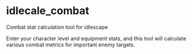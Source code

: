 # idlecale_combat
Combat stat calculation tool for idlescape

Enter your character level and equipment stats, and this tool will calculate various combat metrics for important enemy targets.
